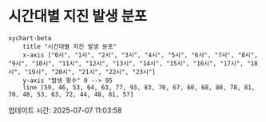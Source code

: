 # 시간대별 지진 발생 분포

```mermaid
xychart-beta
    title "시간대별 지진 발생 분포"
    x-axis ["0시", "1시", "2시", "3시", "4시", "5시", "6시", "7시", "8시", "9시", "10시", "11시", "12시", "13시", "14시", "15시", "16시", "17시", "18시", "19시", "20시", "21시", "22시", "23시"]
    y-axis "발생 횟수" 0 --> 95
    line [59, 46, 53, 64, 63, 77, 93, 83, 70, 67, 60, 68, 80, 78, 81, 70, 48, 53, 63, 72, 44, 48, 81, 57]
```

업데이트 시간: 2025-07-07 11:03:58
